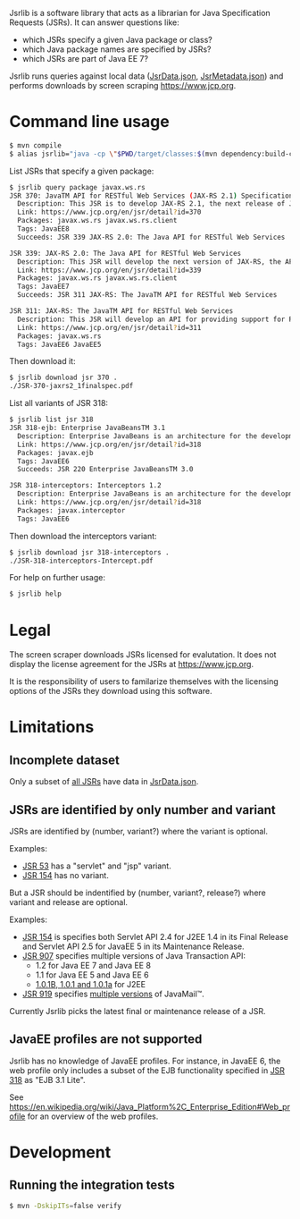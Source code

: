Jsrlib is a software library that acts as a librarian for Java Specification
Requests (JSRs). It can answer questions like:

* which JSRs specify a given Java package or class?
* which Java package names are specified by JSRs?
* which JSRs are part of Java EE 7?

Jsrlib runs queries against local data
([JsrData.json](src/main/resources/org/secnod/jsr/store/JsrData.json),
[JsrMetadata.json](src/main/resources/org/secnod/jsr/store/JsrMetadata.json))
and performs downloads by screen scraping <https://www.jcp.org>.


# Command line usage

```sh
$ mvn compile
$ alias jsrlib="java -cp \"$PWD/target/classes:$(mvn dependency:build-classpath | grep -v '^\[')\" org.secnod.jsr.cli.Tool"
```

List JSRs that specify a given package:

```sh
$ jsrlib query package javax.ws.rs
JSR 370: JavaTM API for RESTful Web Services (JAX-RS 2.1) Specification
  Description: This JSR is to develop JAX-RS 2.1, the next release of Java API for RESTful Web Services.
  Link: https://www.jcp.org/en/jsr/detail?id=370
  Packages: javax.ws.rs javax.ws.rs.client
  Tags: JavaEE8
  Succeeds: JSR 339 JAX-RS 2.0: The Java API for RESTful Web Services

JSR 339: JAX-RS 2.0: The Java API for RESTful Web Services
  Description: This JSR will develop the next version of JAX-RS, the API for for RESTful (Representational State Transfer) Web Services in the Java Platform.
  Link: https://www.jcp.org/en/jsr/detail?id=339
  Packages: javax.ws.rs javax.ws.rs.client
  Tags: JavaEE7
  Succeeds: JSR 311 JAX-RS: The JavaTM API for RESTful Web Services

JSR 311: JAX-RS: The JavaTM API for RESTful Web Services
  Description: This JSR will develop an API for providing support for RESTful(Representational State Transfer) Web Services in the Java Platform.
  Link: https://www.jcp.org/en/jsr/detail?id=311
  Packages: javax.ws.rs
  Tags: JavaEE6 JavaEE5
```

Then download it:

```sh
$ jsrlib download jsr 370 .
./JSR-370-jaxrs2_1finalspec.pdf
```

List all variants of JSR 318:

```sh
$ jsrlib list jsr 318
JSR 318-ejb: Enterprise JavaBeansTM 3.1
  Description: Enterprise JavaBeans is an architecture for the development and deployment of component-based business applications.
  Link: https://www.jcp.org/en/jsr/detail?id=318
  Packages: javax.ejb
  Tags: JavaEE6
  Succeeds: JSR 220 Enterprise JavaBeansTM 3.0

JSR 318-interceptors: Interceptors 1.2
  Description: Enterprise JavaBeans is an architecture for the development and deployment of component-based business applications.
  Link: https://www.jcp.org/en/jsr/detail?id=318
  Packages: javax.interceptor
  Tags: JavaEE6
```

Then download the interceptors variant:

```sh
$ jsrlib download jsr 318-interceptors .
./JSR-318-interceptors-Intercept.pdf
```

For help on further usage:

```sh
$ jsrlib help
```


# Legal

The screen scraper downloads JSRs licensed for evalutation. It does not display the license agreement for the JSRs at <https://www.jcp.org>.

It is the responsibility of users to familarize themselves with the licensing options of the JSRs they download using this software.


# Limitations

## Incomplete dataset

Only a subset of [all JSRs](https://www.jcp.org/en/jsr/all) have data in
[JsrData.json](src/main/resources/org/secnod/jsr/store/JsrData.json).

## JSRs are identified by only number and variant

JSRs are identified by (number, variant?) where the variant is optional.

Examples:

  * [JSR 53](https://www.jcp.org/en/jsr/detail?id=53) has a "servlet" and "jsp"
    variant.
  * [JSR 154](https://www.jcp.org/en/jsr/detail?id=154) has no variant.

But a JSR should be indentified by (number, variant?, release?) where variant
and release are optional.

Examples:

  * [JSR 154](https://www.jcp.org/en/jsr/detail?id=154) is specifies both
    Servlet API 2.4 for J2EE 1.4 in its Final Release and Servlet API 2.5 for
    JavaEE 5 in its Maintenance Release.
  * [JSR 907](https://www.jcp.org/en/jsr/detail?id=907) specifies multiple
    versions of Java Transaction API:
    * 1.2 for Java EE 7 and Java EE 8
    * 1.1 for Java EE 5 and Java EE 6
    * [1.0.1B, 1.0.1 and 1.0.1a](http://www.oracle.com/technetwork/java/javaee/tech/jta-138684.html)
      for J2EE
 * [JSR 919](https://jcp.org/en/jsr/detail?id=919) specifies
   [multiple versions](https://stackoverflow.com/questions/45723816/single-jsr-multiple-api-versions)
   of JavaMail™.

Currently Jsrlib picks the latest final or maintenance release of a JSR.

## JavaEE profiles are not supported

Jsrlib has no knowledge of JavaEE profiles. For instance, in JavaEE 6, the web
profile only includes a subset of the EJB functionality specified in
[JSR 318](https://www.jcp.org/en/jsr/detail?id=318) as "EJB 3.1 Lite".

See
<https://en.wikipedia.org/wiki/Java_Platform%2C_Enterprise_Edition#Web_profile>
for an overview of the web profiles.


# Development

## Running the integration tests

```sh
$ mvn -DskipITs=false verify
```
